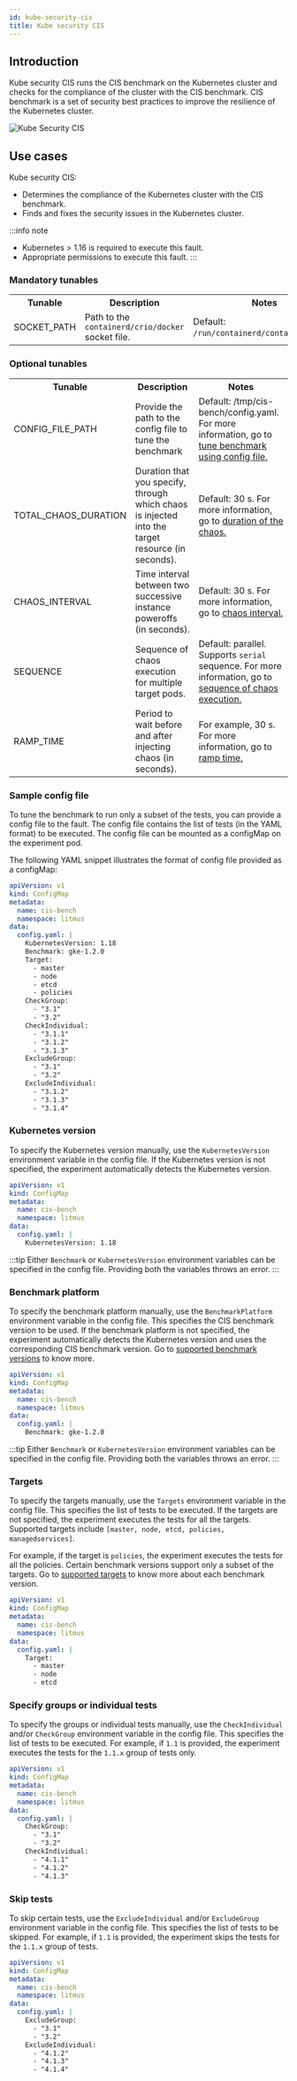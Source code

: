 ```yaml
---
id: kube-security-cis
title: Kube security CIS
---
```

## Introduction

Kube security CIS runs the CIS benchmark on the Kubernetes cluster and checks for the compliance of the cluster with the CIS benchmark. CIS benchmark is a set of security best practices to improve the resilience of the Kubernetes cluster.

![Kube Security CIS](./static/images/kube-security-cis.png)

## Use cases
Kube security CIS:
- Determines the compliance of the Kubernetes cluster with the CIS benchmark.
- Finds and fixes the security issues in the Kubernetes cluster.

:::info note
- Kubernetes > 1.16 is required to execute this fault.
- Appropriate permissions to execute this fault.
:::

<h3>Mandatory tunables</h3>
<table>
    <tr>
        <th> Tunable </th>
        <th> Description </th>
        <th> Notes </th>
    </tr>
    <tr>
        <td> SOCKET_PATH </td>
        <td> Path to the <code>containerd/crio/docker</code> socket file. </td>
        <td> Default: <code>/run/containerd/containerd.sock</code>. </td>
    </tr>
</table>
<h3>Optional tunables</h3>
<table>
    <tr>
        <th> Tunable </th>
        <th> Description </th>
        <th> Notes </th>
    </tr>
    <tr>
        <td> CONFIG_FILE_PATH </td>
        <td> Provide the path to the config file to tune the benchmark</td>
        <td> Default: /tmp/cis-bench/config.yaml. For more information, go to <a href="https://developer.harness.io/docs/chaos-engineering/chaos-faults/security-chaos/kube-security-cis#tune-benchmark-using-config-file"> tune benchmark using config file.</a></td>
    </tr>
    <tr>
        <td> TOTAL_CHAOS_DURATION </td>
        <td> Duration that you specify, through which chaos is injected into the target resource (in seconds).</td>
        <td> Default: 30 s. For more information, go to <a href="https://developer.harness.io/docs/chaos-engineering/chaos-faults/common-tunables-for-all-faults#duration-of-the-chaos"> duration of the chaos.</a></td>
    </tr>
    <tr>
        <td> CHAOS_INTERVAL </td>
        <td> Time interval between two successive instance poweroffs (in seconds). </td>
        <td> Default: 30 s. For more information, go to <a href="https://developer.harness.io/docs/chaos-engineering/chaos-faults/common-tunables-for-all-faults#chaos-interval"> chaos interval.</a></td>
    </tr>
    <tr>
        <td> SEQUENCE </td>
        <td> Sequence of chaos execution for multiple target pods.</td>
        <td> Default: parallel. Supports <code>serial</code> sequence. For more information, go to <a href="https://developer.harness.io/docs/chaos-engineering/chaos-faults/common-tunables-for-all-faults#sequence-of-chaos-execution"> sequence of chaos execution.</a></td>
    </tr>
    <tr>
        <td> RAMP_TIME </td>
        <td> Period to wait before and after injecting chaos (in seconds). </td>
        <td> For example, 30 s. For more information, go to <a href="https://developer.harness.io/docs/chaos-engineering/chaos-faults/common-tunables-for-all-faults#ramp-time"> ramp time.</a></td>
    </tr>
</table>


### Sample config file
To tune the benchmark to run only a subset of the tests, you can provide a config file to the fault. The config file contains the list of tests (in the YAML format) to be executed. The config file can be mounted as a configMap on the experiment pod.

The following YAML snippet illustrates the format of config file provided as a configMap:

[embedmd]:# (./static/manifests/kube-security-cis/sample-config.yaml yaml)
```yaml
apiVersion: v1
kind: ConfigMap
metadata:
  name: cis-bench
  namespace: litmus
data:
  config.yaml: |
    KubernetesVersion: 1.18
    Benchmark: gke-1.2.0
    Target:
      - master
      - node
      - etcd
      - policies
    CheckGroup:
      - "3.1"
      - "3.2"
    CheckIndividual:
      - "3.1.1"
      - "3.1.2"
      - "3.1.3"
    ExcludeGroup:
      - "3.1"
      - "3.2"
    ExcludeIndividual:
      - "3.1.2"
      - "3.1.3"
      - "3.1.4"
```

### Kubernetes version
To specify the Kubernetes version manually, use the `KubernetesVersion` environment variable in the config file. If the Kubernetes version is not specified, the experiment automatically detects the Kubernetes version.

[embedmd]:# (./static/manifests/kube-security-cis/kubernetes-version.yaml yaml)
```yaml
apiVersion: v1
kind: ConfigMap
metadata:
  name: cis-bench
  namespace: litmus
data:
  config.yaml: |
    KubernetesVersion: 1.18
```

:::tip
Either `Benchmark` or `KubernetesVersion` environment variables can be specified in the config file. Providing both the variables throws an error.
:::

### Benchmark platform
To specify the benchmark platform manually, use the `BenchmarkPlatform` environment variable in the config file. This specifies the CIS benchmark version to be used. If the benchmark platform is not specified, the experiment automatically detects the Kubernetes version and uses the corresponding CIS benchmark version. Go to <a href="https://github.com/aquasecurity/kube-bench/blob/main/docs/platforms.md">supported benchmark versions</a> to know more.

[embedmd]:# (./static/manifests/kube-security-cis/benchmark-platform.yaml yaml)
```yaml
apiVersion: v1
kind: ConfigMap
metadata:
  name: cis-bench
  namespace: litmus
data:
  config.yaml: |
    Benchmark: gke-1.2.0
```

:::tip
Either `Benchmark` or `KubernetesVersion` environment variables can be specified in the config file. Providing both the variables throws an error.
:::

### Targets
To specify the targets manually, use the `Targets` environment variable in the config file. This specifies the list of tests to be executed. If the targets are not specified, the experiment executes the tests for all the targets. Supported targets include `[master, node, etcd, policies, managedservices]`. 

For example, if the target is `policies`, the experiment executes the tests for all the policies. Certain benchmark versions support only a subset of the targets. Go to <a href="https://github.com/aquasecurity/kube-bench/blob/main/docs/architecture.md">supported targets</a> to know more about each benchmark version.

[embedmd]:# (./static/manifests/kube-security-cis/targets.yaml yaml)
```yaml
apiVersion: v1
kind: ConfigMap
metadata:
  name: cis-bench
  namespace: litmus
data:
  config.yaml: |
    Target:
      - master
      - node
      - etcd
```

### Specify groups or individual tests
To specify the groups or individual tests manually, use the `CheckIndividual` and/or `CheckGroup` environment variable in the config file. This specifies the list of tests to be executed. For example, if `1.1` is provided, the experiment executes the tests for the `1.1.x` group of tests only.

[embedmd]:# (./static/manifests/kube-security-cis/specify-test-group-individual.yaml yaml)
```yaml
apiVersion: v1
kind: ConfigMap
metadata:
  name: cis-bench
  namespace: litmus
data:
  config.yaml: |
    CheckGroup:
      - "3.1"
      - "3.2"
    CheckIndividual:
      - "4.1.1"
      - "4.1.2"
      - "4.1.3"
```

### Skip tests
To skip certain tests, use the `ExcludeIndividual` and/or `ExcludeGroup` environment variable in the config file. This specifies the list of tests to be skipped. For example, if `1.1` is provided, the experiment skips the tests for the `1.1.x` group of tests.

[embedmd]:# (./static/manifests/kube-security-cis/exclude-test-group-individual.yaml yaml)
```yaml
apiVersion: v1
kind: ConfigMap
metadata:
  name: cis-bench
  namespace: litmus
data:
  config.yaml: |
    ExcludeGroup:
      - "3.1"
      - "3.2"
    ExcludeIndividual:
      - "4.1.2"
      - "4.1.3"
      - "4.1.4"
```
